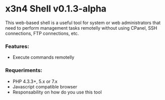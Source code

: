 # x3n4 Shell v0.1.3-alpha
This web-based shell is a useful tool for system or web administrators that need to perform management tasks remotelly without using CPanel, SSH connections, FTP connections, etc.

### Features:
* Execute commands remotelly

### Requeriments:
* PHP 4.3.3+, 5.x or 7.x
* Javascript compatible browser
* Responsability on how do you use this tool
